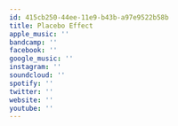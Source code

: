 ```yaml
---
id: 415cb250-44ee-11e9-b43b-a97e9522b58b
title: Placebo Effect
apple_music: ''
bandcamp: ''
facebook: ''
google_music: ''
instagram: ''
soundcloud: ''
spotify: ''
twitter: ''
website: ''
youtube: ''
---
```

